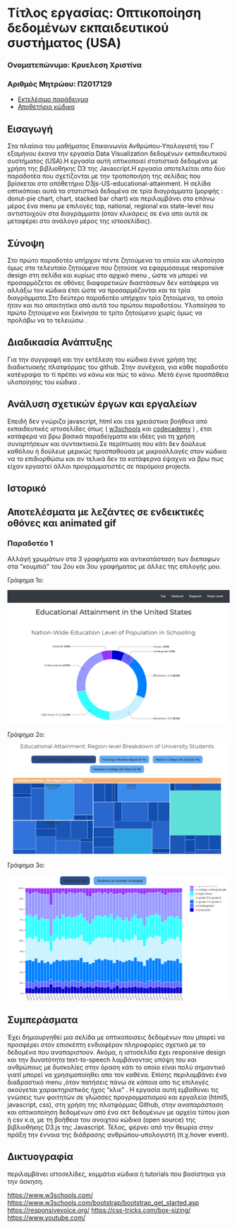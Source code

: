 # Τίτλος εργασίας: Οπτικοποίηση δεδομένων εκπαιδευτικού συστήματος (USA)

### Ονοματεπώνυμο: Κρυελεση Χριστίνα
### Αριθμός Μητρώου: Π2017129

* [Εκτελέσιμο παράδειγμα](https://chrikri.github.io/D3js-US-educational-attainment/ 'Εκτελέσιμο παράδειγμα')
* [Αποθετήριο κώδικα](pie-chart ' Αποθετήριο κώδικα')

## Εισαγωγή
 Στα πλαίσια του μαθήματος Επικοινωνία Ανθρώπου-Υπολογιστή του Γ εξαμήνου έκανα την εργασία Data Visualization δεδομένων εκπαιδευτικού συστήματος (USA).Η εργασία αυτή οπτικοποιεί στατιστικά δεδομένα με χρήση της βιβλιοθήκης D3 της Javascript.Η εργασία αποτελείται απο δύο παραδοτέα που σχετίζονται με την τροποποιήση της σελίδας που βρίσκεται στο απόθετήριο  D3js-US-educational-attainment. Η σελίδα οπτικόποιει αυτά τα στατιστικά δεδομένα σε τρία διαγράμματα (μορφής : donut-pie chart, chart, stacked bar chart) και περιλαμβάνει στο επάνω μέρος ένα menu με επιλογές top, national, regional και state-level που αντιστοιχούν στα διαγράμματα (όταν κλικάρεις σε ένα απο αυτά σε μεταφέρει στο ανάλογο μέρος της ιστοσελίδας). 

## Σύνοψη
Στο πρώτο παραδοτέο υπήρχαν πέντε ζητούμενα τα οποία και υλοποίησα όμως στο τελευταίο ζητούμενο που ζητούσε να εφαρμόσουμε responsive design στη σελίδα και κυρίως στο αρχικό menu , ώστε να μπορεί να προσαρμόζεται σε οθόνες διαφορετικών διαστάσεων δεν κατάφερα να αλλάξω τον κώδικα έτσι ώστε να προσαρμόζονται και τα τρία διαγράμματα.Στο δεύτερο παραδοτέο υπήρχαν τρία ζητούμενα, τα οποία ήταν και πιο απαιτητίκα από αυτά του πρώτου παραδοτέου. Υλοποίησα το πρώτο ζητούμενο και ξεκίνησα το τρίτο ζητούμενο χωρίς όμως να προλάβω να το τελειώσω .

## Διαδικασία Ανάπτυξης
 Για την συγγραφή και την εκτέλεση του κώδικα έγινε χρήση της διαδικτυακής  πλατφόρμας του github. Στην συνέχεια, για  κάθε παραδοτέο κατέγραψα το τί πρέπει να κάνω και πώς το κάνω. Μετά έγινε προσπάθεια  υλοποίησης του κώδικα .
 
 ## Ανάλυση σχετικών έργων και εργαλείων
  Επειδή δεν γνώριζα javascript, html και css χρειάστικα βοήθεια από εκπαιδευτικές ιστοσελίδες όπως ( [w3schools](https://www.w3schools.com/) και [codecademy](https://www.codecademy.com/learn) ) , έτσι κατάφερα να βρω βασικά παραδείγματα και ιδέες για τη χρήση συναρτήσεων και συντακτικού.Σε περίπτωση που κάτι δεν δούλευε καθόλου ή δούλευε μερικώς προσπαθούσα με μικροαλλαγές στον κώδικα να το επιδιορθώσω και αν τελικά δεν τα κατάφερνα έψαχνα να βρω πως είχαν εργαστεί άλλοι προγραμματιστές σε παρόμοια projects.
 
 ## Ιστορικό
 
 ## Αποτελέσματα με λεζάντες σε ενδεικτικές οθόνες και animated gif
 
 ### Παραδοτέο 1
 
 Αλλάγή χρωμάτων στα 3 γραφήματα και αντικατάσταση των διεπαφων στα "κουμπιά" του 2ου και 3ου γραφήματος με άλλες της επιλογής μου.
 
 Γράφημα 1ο:
 
 ![script-1](https://github.com/chrikri/FinalReportHCI/blob/master/Capture.PNG)
 
 Γράφημα 2ο:
 
 ![script-2](https://github.com/chrikri/FinalReportHCI/blob/master/capture.2.PNG)
 
 Γράφημα 3ο:
 
 ![script-3](https://github.com/chrikri/FinalReportHCI/blob/master/Capture.3.PNG)
 
 ## Συμπεράσματα
 Έχει δημιουργηθεί μια σελίδα με οπτικοποισεις δεδομένων που μπορεί να προσφέρει στον επισκέπτη ενδιαφέρον πληροφορίες σχετικά με τα δεδομένα που αναπαριστούν. Ακόμα, η ιστοσελίδα έχει responsive design και την δυνατότητα text-to-speech λαμβάνοντας υπόψη του και ανθρώπους με δυσκολίες στην όραση κάτι το οποίο είναι πολύ σημαντικό γιατί μπορεί να χρησιμοποίηθει απο τον καθένα. Επίσης περιλαμβάνει ένα διαδραστικό menu ,όταν πατήσεις πάνω σε κάποια απο τις επιλογές ακούγεται χαρακτηριστικός ήχος “κλικ” . Η εργασία αυτή εμβαθύνει τις γνώσεις των φοιτητών σε γλώσσες προγραμματισμού και εργαλεία (html5, javascript, css), στη χρήση της πλατφόρμας Github, στην αναπαράσταση και οπτικοποίηση δεδομένων από ένα σετ δεδομένων με αρχεία τύπου json ή csv κ.α, με τη βοήθεια του ανοιχτού κώδικα (open source) της βιβλιοθήκης D3.js της Javascript. Τέλος, φέρνει από την θεωρία στην πράξη την έννοια της διάδρασης ανθρώπου-υπολογιστή (π.χ.hover event).

## Δικτυογραφία
περιλαμβάνει ιστοσελίδες, κομμάτια κώδικα ή tutorials που βασίστηκα για την άσκηση.

https://www.w3schools.com/
https://www.w3schools.com/bootstrap/bootstrap_get_started.asp
https://responsivevoice.org/
https://css-tricks.com/box-sizing/
https://www.youtube.com/

